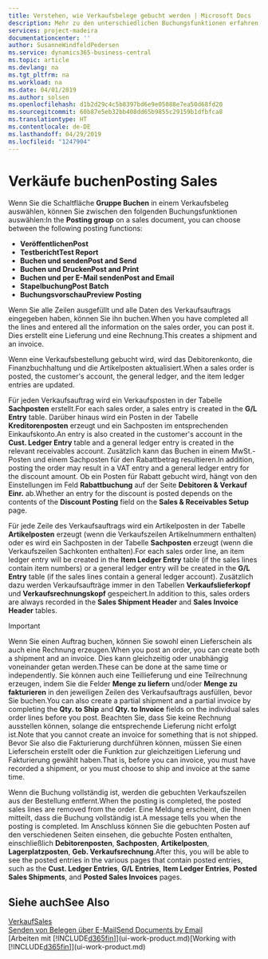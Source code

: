 ```yaml
---
title: Verstehen, wie Verkaufsbelege gebucht werden | Microsoft Docs
description: Mehr zu den unterschiedlichen Buchungsfunktionen erfahren, um Verkaufsbelege zu buchen.
services: project-madeira
documentationcenter: ''
author: SusanneWindfeldPedersen
ms.service: dynamics365-business-central
ms.topic: article
ms.devlang: na
ms.tgt_pltfrm: na
ms.workload: na
ms.date: 04/01/2019
ms.author: solsen
ms.openlocfilehash: d1b2d29c4c5b8397bd6e9e05088e7ea50d68fd20
ms.sourcegitcommit: 60b87e5eb32bb408dd65b9855c29159b1dfbfca8
ms.translationtype: HT
ms.contentlocale: de-DE
ms.lasthandoff: 04/29/2019
ms.locfileid: "1247904"
---
```

# <a name="posting-sales"></a><span data-ttu-id="a5692-103">Verkäufe buchen</span><span class="sxs-lookup"><span data-stu-id="a5692-103">Posting Sales</span></span>
<span data-ttu-id="a5692-104">Wenn Sie die Schaltfläche **Gruppe Buchen** in einem Verkaufsbeleg auswählen, können Sie zwischen den folgenden Buchungsfunktionen auswählen:</span><span class="sxs-lookup"><span data-stu-id="a5692-104">In the **Posting group** on a sales document, you can choose between the following posting functions:</span></span>

* <span data-ttu-id="a5692-105">**Veröffentlichen**</span><span class="sxs-lookup"><span data-stu-id="a5692-105">**Post**</span></span>
* <span data-ttu-id="a5692-106">**Testbericht**</span><span class="sxs-lookup"><span data-stu-id="a5692-106">**Test Report**</span></span>
* <span data-ttu-id="a5692-107">**Buchen und senden**</span><span class="sxs-lookup"><span data-stu-id="a5692-107">**Post and Send**</span></span>
* <span data-ttu-id="a5692-108">**Buchen und Drucken**</span><span class="sxs-lookup"><span data-stu-id="a5692-108">**Post and Print**</span></span>
* <span data-ttu-id="a5692-109">**Buchen und per E-Mail senden**</span><span class="sxs-lookup"><span data-stu-id="a5692-109">**Post and Email**</span></span>
* <span data-ttu-id="a5692-110">**Stapelbuchung**</span><span class="sxs-lookup"><span data-stu-id="a5692-110">**Post Batch**</span></span>
* <span data-ttu-id="a5692-111">**Buchungsvorschau**</span><span class="sxs-lookup"><span data-stu-id="a5692-111">**Preview Posting**</span></span>

<span data-ttu-id="a5692-112">Wenn Sie alle Zeilen ausgefüllt und alle Daten des Verkaufsauftrags eingegeben haben, können Sie ihn buchen.</span><span class="sxs-lookup"><span data-stu-id="a5692-112">When you have completed all the lines and entered all the information on the sales order, you can post it.</span></span> <span data-ttu-id="a5692-113">Dies erstellt eine Lieferung und eine Rechnung.</span><span class="sxs-lookup"><span data-stu-id="a5692-113">This creates a shipment and an invoice.</span></span>

<span data-ttu-id="a5692-114">Wenn eine Verkaufsbestellung gebucht wird, wird das Debitorenkonto, die Finanzbuchhaltung und die Artikelposten aktualisiert.</span><span class="sxs-lookup"><span data-stu-id="a5692-114">When a sales order is posted, the customer's account, the general ledger, and the item ledger entries are updated.</span></span>

<span data-ttu-id="a5692-115">Für jeden Verkaufsauftrag wird ein Verkaufsposten in der Tabelle **Sachposten** erstellt.</span><span class="sxs-lookup"><span data-stu-id="a5692-115">For each sales order, a sales entry is created in the **G/L Entry** table.</span></span> <span data-ttu-id="a5692-116">Darüber hinaus wird ein Posten in der Tabelle **Kreditorenposten** erzeugt und ein Sachposten im entsprechenden Einkaufskonto.</span><span class="sxs-lookup"><span data-stu-id="a5692-116">An entry is also created in the customer's account in the **Cust. Ledger Entry** table and a general ledger entry is created in the relevant receivables account.</span></span> <span data-ttu-id="a5692-117">Zusätzlich kann das Buchen in einem MwSt.-Posten und einem Sachposten für den Rabattbetrag resultieren.</span><span class="sxs-lookup"><span data-stu-id="a5692-117">In addition, posting the order may result in a VAT entry and a general ledger entry for the discount amount.</span></span> <span data-ttu-id="a5692-118">Ob ein Posten für Rabatt gebucht wird, hängt von den Einstellungen im Feld **Rabattbuchung** auf der Seite **Debitoren & Verkauf Einr.** ab.</span><span class="sxs-lookup"><span data-stu-id="a5692-118">Whether an entry for the discount is posted depends on the contents of the **Discount Posting** field on the **Sales & Receivables Setup** page.</span></span>

<span data-ttu-id="a5692-119">Für jede Zeile des Verkaufsauftrags wird ein Artikelposten in der Tabelle **Artikelposten** erzeugt (wenn die Verkaufszeilen Artikelnummern enthalten) oder es wird ein Sachposten in der Tabelle **Sachposten** erzeugt (wenn die Verkaufszeilen Sachkonten enthalten).</span><span class="sxs-lookup"><span data-stu-id="a5692-119">For each sales order line, an item ledger entry will be created in the **Item Ledger Entry** table (if the sales lines contain item numbers) or a general ledger entry will be created in the **G/L Entry** table (if the sales lines contain a general ledger account).</span></span> <span data-ttu-id="a5692-120">Zusätzlich dazu werden Verkaufsaufträge immer in den Tabellen **Verkaufslieferkopf** und **Verkaufsrechnungskopf** gespeichert.</span><span class="sxs-lookup"><span data-stu-id="a5692-120">In addition to this, sales orders are always recorded in the **Sales Shipment Header** and **Sales Invoice Header** tables.</span></span>

> [!IMPORTANT]  
>   <span data-ttu-id="a5692-121">Wenn Sie einen Auftrag buchen, können Sie sowohl einen Lieferschein als auch eine Rechnung erzeugen.</span><span class="sxs-lookup"><span data-stu-id="a5692-121">When you post an order, you can create both a shipment and an invoice.</span></span> <span data-ttu-id="a5692-122">Dies kann gleichzeitig oder unabhängig voneinander getan werden.</span><span class="sxs-lookup"><span data-stu-id="a5692-122">These can be done at the same time or independently.</span></span> <span data-ttu-id="a5692-123">Sie können auch eine Teillieferung und eine Teilrechnung erzeugen, indem Sie die Felder **Menge zu liefern** und/oder **Menge zu fakturieren** in den jeweiligen Zeilen des Verkaufsauftrags ausfüllen, bevor Sie buchen.</span><span class="sxs-lookup"><span data-stu-id="a5692-123">You can also create a partial shipment and a partial invoice by completing the **Qty. to Ship** and **Qty. to Invoice** fields on the individual sales order lines before you post.</span></span> <span data-ttu-id="a5692-124">Beachten Sie, dass Sie keine Rechnung ausstellen können, solange die entsprechende Lieferung nicht erfolgt ist.</span><span class="sxs-lookup"><span data-stu-id="a5692-124">Note that you cannot create an invoice for something that is not shipped.</span></span> <span data-ttu-id="a5692-125">Bevor Sie also die Fakturierung durchführen können, müssen Sie einen Lieferschein erstellt oder die Funktion zur gleichzeitigen Lieferung und Fakturierung gewählt haben.</span><span class="sxs-lookup"><span data-stu-id="a5692-125">That is, before you can invoice, you must have recorded a shipment, or you must choose to ship and invoice at the same time.</span></span>

<span data-ttu-id="a5692-126">Wenn die Buchung vollständig ist, werden die gebuchten Verkaufszeilen aus der Bestellung entfernt.</span><span class="sxs-lookup"><span data-stu-id="a5692-126">When the posting is completed, the posted sales lines are removed from the order.</span></span> <span data-ttu-id="a5692-127">Eine Meldung erscheint, die Ihnen mitteilt, dass die Buchung vollständig ist.</span><span class="sxs-lookup"><span data-stu-id="a5692-127">A message tells you when the posting is completed.</span></span> <span data-ttu-id="a5692-128">Im Anschluss können Sie die gebuchten Posten auf den verschiedenen Seiten einsehen, die gebuchte Posten enthalten, einschließlich **Debitorenposten**, **Sachposten**, **Artikelposten**, **Lagerplatzposten**, **Geb. Verkaufsrechnung**.</span><span class="sxs-lookup"><span data-stu-id="a5692-128">After this, you will be able to see the posted entries in the various pages that contain posted entries, such as the **Cust. Ledger Entries**, **G/L Entries**, **Item Ledger Entries**, **Posted Sales Shipments**, and **Posted Sales Invoices** pages.</span></span>

## <a name="see-also"></a><span data-ttu-id="a5692-129">Siehe auch</span><span class="sxs-lookup"><span data-stu-id="a5692-129">See Also</span></span>
[<span data-ttu-id="a5692-130">Verkauf</span><span class="sxs-lookup"><span data-stu-id="a5692-130">Sales</span></span>](sales-manage-sales.md)  
[<span data-ttu-id="a5692-131">Senden von Belegen über E-Mail</span><span class="sxs-lookup"><span data-stu-id="a5692-131">Send Documents by Email</span></span>](ui-how-send-documents-email.md)  
<span data-ttu-id="a5692-132">[Arbeiten mit [!INCLUDE[d365fin](includes/d365fin_md.md)]](ui-work-product.md)</span><span class="sxs-lookup"><span data-stu-id="a5692-132">[Working with [!INCLUDE[d365fin](includes/d365fin_md.md)]](ui-work-product.md)</span></span>

